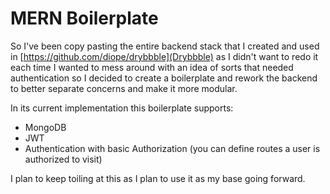 # MERN Boilerplate

So I've been copy pasting the entire backend stack that I created and used in [https://github.com/diope/drybbble](Drybbble) as I didn't want to redo it each time I wanted to mess around with an idea of sorts that needed authentication so I decided to create a boilerplate and rework the backend to better separate concerns and make it more modular.

In its current implementation this boilerplate supports:
* MongoDB
* JWT
* Authentication with basic Authorization (you can define routes a user is authorized to visit)

I plan to keep toiling at this as I plan to use it as my base going forward.